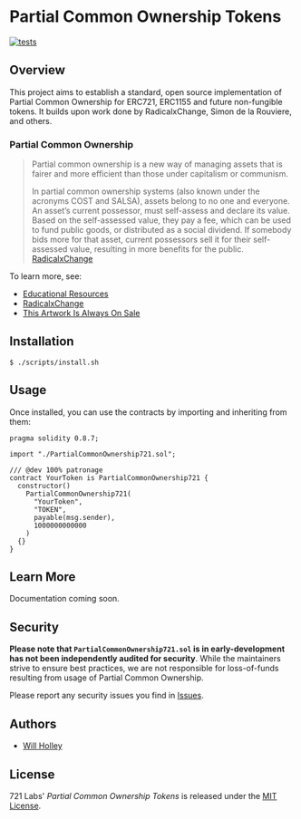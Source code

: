 # Partial Common Ownership Tokens

[![tests](https://github.com/721labs/partial-common-ownership/actions/workflows/tests.yml/badge.svg?branch=main)](https://github.com/721labs/partial-common-ownership/actions/workflows/tests.yml)

## Overview

This project aims to establish a standard, open source implementation of Partial Common Ownership for ERC721, ERC1155 and future non-fungible tokens.  It builds upon work done by RadicalxChange, Simon de la Rouviere, and others.

### Partial Common Ownership

> Partial common ownership is a new way of managing assets that is fairer and more efficient than those under capitalism or communism.
>
> In partial common ownership systems (also known under the acronyms COST and SALSA), assets belong to no one and everyone. An asset’s current possessor, must self-assess and declare its value. Based on the self-assessed value, they pay a fee, which can be used to fund public goods, or distributed as a social dividend. If somebody bids more for that asset, current possessors sell it for their self-assessed value, resulting in more benefits for the public. [RadicalxChange](https://www.radicalxchange.org/concepts/partial-common-ownership/)

To learn more, see:

- [Educational Resources](https://www.radicalxchange.org/concepts/partial-common-ownership/)
- [RadicalxChange](https://www.radicalxchange.org/)
- [This Artwork Is Always On Sale](https://thisartworkisalwaysonsale.com/)

## Installation

```console
$ ./scripts/install.sh
```

## Usage

Once installed, you can use the contracts by importing and inheriting from them:

```solidity
pragma solidity 0.8.7;

import "./PartialCommonOwnership721.sol";

/// @dev 100% patronage
contract YourToken is PartialCommonOwnership721 {
  constructor()
    PartialCommonOwnership721(
      "YourToken",
      "TOKEN",
      payable(msg.sender),
      1000000000000
    )
  {}
}
```

## Learn More

Documentation coming soon.

## Security

**Please note that `PartialCommonOwnership721.sol` is in early-development has not been independently audited for security**.  While the maintainers strive to ensure best practices, we are not responsible for loss-of-funds resulting from usage of Partial Common Ownership.  

Please report any security issues you find in [Issues](https://github.com/721labs/partial-common-ownership/issues).

## Authors

- [Will Holley](https://twitter.com/waholleyiv)

## License

721 Labs' _Partial Common Ownership Tokens_ is released under the [MIT License](LICENSE).
